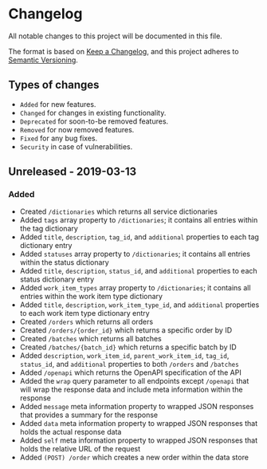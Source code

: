 # Changelog
All notable changes to this project will be documented in this file.

The format is based on [Keep a Changelog](https://keepachangelog.com/en/1.0.0/), and this project adheres to [Semantic Versioning](https://semver.org/spec/v2.0.0.html).

## Types of changes
- `Added` for new features.
- `Changed` for changes in existing functionality.
- `Deprecated` for soon-to-be removed features.
- `Removed` for now removed features.
- `Fixed` for any bug fixes.
- `Security` in case of vulnerabilities.

## Unreleased - 2019-03-13
### Added
- Created `/dictionaries` which returns all service dictionaries
- Added `tags` array property to `/dictionaries`; it contains all entries within the tag dictionary
- Added `title`, `description`, `tag_id`, and `additional` properties to each tag dictionary entry
- Added `statuses` array property to `/dictionaries`; it contains all entries within the status dictionary
- Added `title`, `description`, `status_id`, and `additional` properties to each status dictionary entry
- Added `work_item_types` array property to `/dictionaries`; it contains all entries within the work item type dictionary
- Added `title`, `description`, `work_item_type_id`, and `additional` properties to each work item type dictionary entry
- Created `/orders` which returns all orders
- Created `/orders/{order_id}` which returns a specific order by ID
- Created `/batches` which returns all batches
- Created `/batches/{batch_id}` which returns a specific batch by ID
- Added `description`, `work_item_id`, `parent_work_item_id`, `tag_id`, `status_id`, and `additional` properties to both `/orders` and `/batches`
- Added `/openapi` which returns the OpenAPI specification of the API
- Added the `wrap` query parameter to all endpoints except `/openapi` that will wrap the response data and include meta information within the response
- Added `message` meta information property to wrapped JSON responses that provides a summary for the response
- Added `data` meta information property to wrapped JSON responses that holds the actual response data
- Added `self` meta information property to wrapped JSON responses that holds the relative URL of the request
- Added `(POST) /order` which creates a new order within the data store